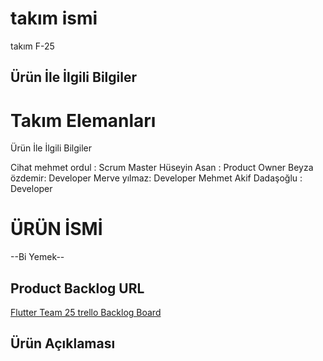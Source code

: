 # takım ismi
 
 takım F-25  

## Ürün İle İlgili Bilgiler

# Takım Elemanları
Ürün İle İlgili Bilgiler

   Cihat mehmet ordul : Scrum Master
   Hüseyin Asan : Product Owner
   Beyza özdemir: Developer
   Merve yılmaz: Developer
   Mehmet Akif Dadaşoğlu : Developer

# ÜRÜN İSMİ

--Bi Yemek--

## Product Backlog URL

[Flutter Team 25 trello Backlog Board](https://trello.com/b/fQxinykx/f-25-bootcamp)



## Ürün Açıklaması




